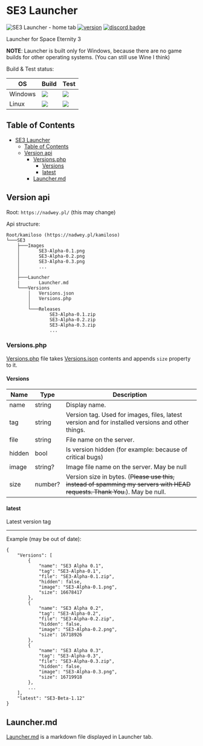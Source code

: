 # SE3 Launcher

![SE3 Launcher - home tab](https://user-images.githubusercontent.com/81181783/185487380-715fa7d4-40d1-448e-8cf6-5b145e575505.png)
[![version](https://img.shields.io/github/v/tag/Space-Eternity-3/SE3-Launcher?label=version&style=for-the-badge)](https://github.com/Space-Eternity-3/SE3-Launcher/releases/)
[![discord badge](https://img.shields.io/discord/909014300088213547?label=Discord&logo=Discord&style=for-the-badge)](https://discord.gg/e4ppBTRKhg)

Launcher for Space Eternity 3

**NOTE**: Launcher is built only for Windows, because there are no game builds for other operating systems. (You can still use Wine I think)

Build & Test status:

| OS      | Build                                                                                                                    | Test                                                                                                                              |
| ------- | ------------------------------------------------------------------------------------------------------------------------ | --------------------------------------------------------------------------------------------------------------------------------- |
| Windows | ![](https://img.shields.io/github/workflow/status/Space-Eternity-3/SE3-Launcher/Build%20for%20Windows?style=flat-square) | ![](https://img.shields.io/github/workflow/status/Space-Eternity-3/SE3-Launcher/Test%20on%20Windows?label=test&style=flat-square) |
| Linux   | ![](https://img.shields.io/github/workflow/status/Space-Eternity-3/SE3-Launcher/Build%20for%20Linux?style=flat-square)   | ![](https://img.shields.io/github/workflow/status/Space-Eternity-3/SE3-Launcher/Test%20on%20Linux?label=test&style=flat-square)   |

## Table of Contents

-   [SE3 Launcher](#se3-launcher)
    -   [Table of Contents](#table-of-contents)
    -   [Version api](#version-api)
        -   [Versions.php](#versionsphp)
            -   [Versions](#versions)
            -   [latest](#latest)
        -   [Launcher.md](#launchermd)

## Version api

Root: `https://nadwey.pl/` (this may change)

Api structure:

```text
Root/kamiloso (https://nadwey.pl/kamiloso)
└───SE3
    ├───Images
    │       SE3-Alpha-0.1.png
    │       SE3-Alpha-0.2.png
    │       SE3-Alpha-0.3.png
    │       ...
    │
    ├───Launcher
    |       Launcher.md
    └───Versions
        │   Versions.json
        │   Versions.php
        │
        └───Releases
                SE3-Alpha-0.1.zip
                SE3-Alpha-0.2.zip
                SE3-Alpha-0.3.zip
                ...
```

### Versions.php

[Versions.php](https://nadwey.pl/kamiloso/SE3/Versions/Versions.php) file takes [Versions.json](https://nadwey.pl/kamiloso/SE3/Versions/Versions.json) contents and appends `size` property to it.

#### Versions

| Name   | Type    | Description                                                                                                               |
| ------ | ------- | ------------------------------------------------------------------------------------------------------------------------- |
| name   | string  | Display name.                                                                                                             |
| tag    | string  | Version tag. Used for images, files, latest version and for installed versions and other things.                          |
| file   | string  | File name on the server.                                                                                                  |
| hidden | bool    | Is version hidden (for example: because of critical bugs)                                                                 |
| image  | string? | Image file name on the server. May be null                                                                                |
| size   | number? | Version size in bytes. (~~Please use this, instead of spamming my servers with HEAD requests. Thank You.~~). May be null. |

#### latest

Latest version tag

---

Example (may be out of date):

```jsonc
{
    "Versions": [
        {
            "name": "SE3 Alpha 0.1",
            "tag": "SE3-Alpha-0.1",
            "file": "SE3-Alpha-0.1.zip",
            "hidden": false,
            "image": "SE3-Alpha-0.1.png",
            "size": 16678417
        },
        {
            "name": "SE3 Alpha 0.2",
            "tag": "SE3-Alpha-0.2",
            "file": "SE3-Alpha-0.2.zip",
            "hidden": false,
            "image": "SE3-Alpha-0.2.png",
            "size": 16718926
        },
        {
            "name": "SE3 Alpha 0.3",
            "tag": "SE3-Alpha-0.3",
            "file": "SE3-Alpha-0.3.zip",
            "hidden": false,
            "image": "SE3-Alpha-0.3.png",
            "size": 16719918
        },
        ...
    ],
    "latest": "SE3-Beta-1.12"
}
```

## Launcher.md

[Launcher.md](https://nadwey.pl/kamiloso/SE3/Launcher/Launcher.md) is a markdown file displayed in Launcher tab.
